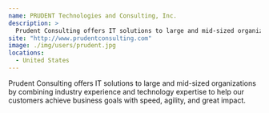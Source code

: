 ```yaml
---
name: PRUDENT Technologies and Consulting, Inc.
description: > 
  Prudent Consulting offers IT solutions to large and mid-sized organizations by combining industry experience and technology expertise to help our customers achieve business goals with speed, agility, and great impact.
site: "http://www.prudentconsulting.com"
image: ./img/users/prudent.jpg
locations: 
  - United States
---
```


Prudent Consulting offers IT solutions to large and mid-sized organizations by combining industry experience and technology expertise to help our customers achieve business goals with speed, agility, and great impact.
